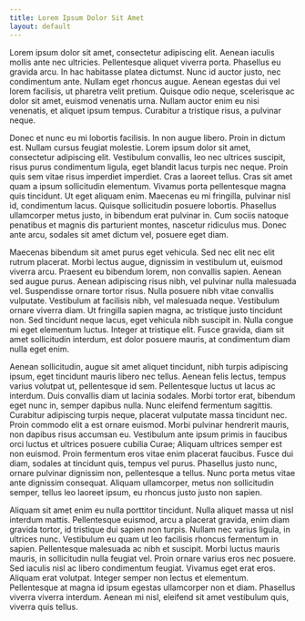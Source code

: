 ```yaml
---
title: Lorem Ipsum Dolor Sit Amet
layout: default
---
```


Lorem ipsum dolor sit amet, consectetur adipiscing elit. Aenean iaculis mollis ante nec ultricies. Pellentesque aliquet viverra porta. Phasellus eu gravida arcu. In hac habitasse platea dictumst. Nunc id auctor justo, nec condimentum ante. Nullam eget rhoncus augue. Aenean egestas dui vel lorem facilisis, ut pharetra velit pretium. Quisque odio neque, scelerisque ac dolor sit amet, euismod venenatis urna. Nullam auctor enim eu nisi venenatis, et aliquet ipsum tempus. Curabitur a tristique risus, a pulvinar neque.

Donec et nunc eu mi lobortis facilisis. In non augue libero. Proin in dictum est. Nullam cursus feugiat molestie. Lorem ipsum dolor sit amet, consectetur adipiscing elit. Vestibulum convallis, leo nec ultrices suscipit, risus purus condimentum ligula, eget blandit lacus turpis nec neque. Proin quis sem vitae risus imperdiet imperdiet. Cras a laoreet tellus. Cras sit amet quam a ipsum sollicitudin elementum. Vivamus porta pellentesque magna quis tincidunt. Ut eget aliquam enim. Maecenas eu mi fringilla, pulvinar nisl id, condimentum lacus. Quisque sollicitudin posuere lobortis. Phasellus ullamcorper metus justo, in bibendum erat pulvinar in. Cum sociis natoque penatibus et magnis dis parturient montes, nascetur ridiculus mus. Donec ante arcu, sodales sit amet dictum vel, posuere eget diam.

Maecenas bibendum sit amet purus eget vehicula. Sed nec elit nec elit rutrum placerat. Morbi lectus augue, dignissim in vestibulum ut, euismod viverra arcu. Praesent eu bibendum lorem, non convallis sapien. Aenean sed augue purus. Aenean adipiscing risus nibh, vel pulvinar nulla malesuada vel. Suspendisse ornare tortor risus. Nulla posuere nibh vitae convallis vulputate. Vestibulum at facilisis nibh, vel malesuada neque. Vestibulum ornare viverra diam. Ut fringilla sapien magna, ac tristique justo tincidunt non. Sed tincidunt neque lacus, eget vehicula nibh suscipit in. Nulla congue mi eget elementum luctus. Integer at tristique elit. Fusce gravida, diam sit amet sollicitudin interdum, est dolor posuere mauris, at condimentum diam nulla eget enim.

Aenean sollicitudin, augue sit amet aliquet tincidunt, nibh turpis adipiscing ipsum, eget tincidunt mauris libero nec tellus. Aenean felis lectus, tempus varius volutpat ut, pellentesque id sem. Pellentesque luctus ut lacus ac interdum. Duis convallis diam ut lacinia sodales. Morbi tortor erat, bibendum eget nunc in, semper dapibus nulla. Nunc eleifend fermentum sagittis. Curabitur adipiscing turpis neque, placerat vulputate massa tincidunt nec. Proin commodo elit a est ornare euismod. Morbi pulvinar hendrerit mauris, non dapibus risus accumsan eu. Vestibulum ante ipsum primis in faucibus orci luctus et ultrices posuere cubilia Curae; Aliquam ultrices semper est non euismod. Proin fermentum eros vitae enim placerat faucibus. Fusce dui diam, sodales at tincidunt quis, tempus vel purus. Phasellus justo nunc, ornare pulvinar dignissim non, pellentesque a tellus. Nunc porta metus vitae ante dignissim consequat. Aliquam ullamcorper, metus non sollicitudin semper, tellus leo laoreet ipsum, eu rhoncus justo justo non sapien.

Aliquam sit amet enim eu nulla porttitor tincidunt. Nulla aliquet massa ut nisl interdum mattis. Pellentesque euismod, arcu a placerat gravida, enim diam gravida tortor, id tristique dui sapien non turpis. Nullam nec varius ligula, in ultrices nunc. Vestibulum eu quam ut leo facilisis rhoncus fermentum in sapien. Pellentesque malesuada ac nibh et suscipit. Morbi luctus mauris mauris, in sollicitudin nulla feugiat vel. Proin ornare varius eros nec posuere. Sed iaculis nisl ac libero condimentum feugiat. Vivamus eget erat eros. Aliquam erat volutpat. Integer semper non lectus et elementum. Pellentesque at magna id ipsum egestas ullamcorper non et diam. Phasellus viverra viverra interdum. Aenean mi nisl, eleifend sit amet vestibulum quis, viverra quis tellus.